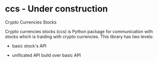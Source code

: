 # ccs - Under construction
Crypto Currencies Stocks 

Crypto currencies stocks (ccs) is Python package for communication with stocks which is traiding with crypto currencies. This library has two levels:

* basic stock's API

* unificated API build over basic API
